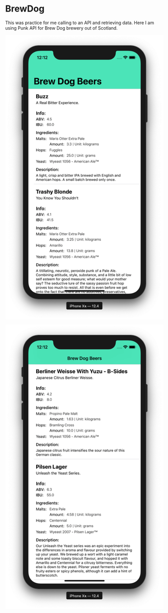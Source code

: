 # BrewDog

This was practice for me calling to an API and retrieving data. Here I am using Punk API for Brew Dog brewery out of Scotland.

<p align="center">
  <img src="https://github.com/marlonjames71/Brew-Dog/blob/master/Screen%20Shot%202019-08-07%20at%2012.12.31%20PM.png">
</p>

<p align="center">
  <img src="https://github.com/marlonjames71/Brew-Dog/blob/master/Screen%20Shot%202019-08-07%20at%2012.12.41%20PM.png">
</p>
